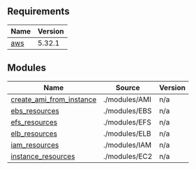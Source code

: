 ## Requirements

| Name | Version |
|------|---------|
| <a name="requirement_aws"></a> [aws](#requirement\_aws) | 5.32.1 |


## Modules

| Name | Source | Version |
|------|--------|---------|
| <a name="module_create_ami_from_instance"></a> [create\_ami\_from\_instance](#module\_create\_ami\_from\_instance) | ./modules/AMI | n/a |
| <a name="module_ebs_resources"></a> [ebs\_resources](#module\_ebs\_resources) | ./modules/EBS | n/a |
| <a name="module_efs_resources"></a> [efs\_resources](#module\_efs\_resources) | ./modules/EFS | n/a |
| <a name="module_elb_resources"></a> [elb\_resources](#module\_elb\_resources) | ./modules/ELB | n/a |
| <a name="module_iam_resources"></a> [iam\_resources](#module\_iam\_resources) | ./modules/IAM | n/a |
| <a name="module_instance_resources"></a> [instance\_resources](#module\_instance\_resources) | ./modules/EC2 | n/a |

